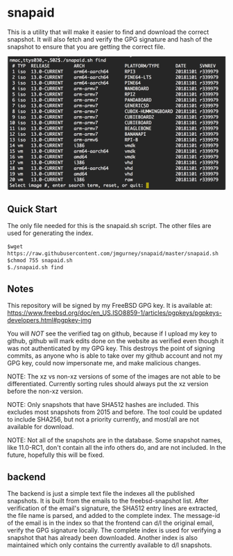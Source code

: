 snapaid
=======

This is a utility that will make it easier to find and download the
correct snapshot.  It will also fetch and verify the GPG signature
and hash of the snapshot to ensure that you are getting the correct
file.

![Screen shot of snapaid.sh find](images/snapaid.find.png?raw=true)

Quick Start
-------------

The only file needed for this is the snapaid.sh script.  The other files
are used for generating the index.

```
$wget https://raw.githubusercontent.com/jmgurney/snapaid/master/snapaid.sh
$chmod 755 snapaid.sh
$./snapaid.sh find
```

Notes
-----

This repository will be signed by my FreeBSD GPG key.  It is available
at: https://www.freebsd.org/doc/en_US.ISO8859-1/articles/pgpkeys/pgpkeys-developers.html#pgpkey-jmg

You will *NOT* see the verified tag on github, because if I upload my key
to github, github will mark edits done on the website as verified even
though it was not authenticated by my GPG key.  This destroys the point
of signing commits, as anyone who is able to take over my github account
and not my GPG key, could now impersonate me, and make malicious changes.

NOTE: The xz vs non-xz versions of some of the images are not able to be
differentiated.  Currently sorting rules should always put the xz version
before the non-xz version.

NOTE: Only snapshots that have SHA512 hashes are included.  This excludes
most snapshots from 2015 and before.  The tool could be updated to include
SHA256, but not a priority currently, and most/all are not available for
download.

NOTE: Not all of the snapshots are in the database.  Some snapshot names,
like 11.0-RC1, don't contain all the info others do, and are not
included.  In the future, hopefully this will be fixed.

backend
-------

The backend is just a simple text file the indexes all the published
snapshots.  It is built from the emails to the freebsd-snapshot
list.  After verification of the email's signature, the SHA512 entry
lines are extracted, the file name is parsed, and added to the complete
index.  The message-id of the email is in the index so that the frontend
can d/l the original email, verify the GPG signature locally.  The
complete index is used for verifying a snapshot that has already been
downloaded.  Another index is also maintained which only contains the
currently available to d/l snapshots. 
